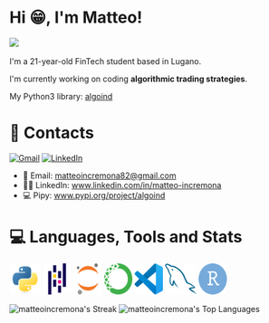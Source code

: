 # Hi 😁, I'm Matteo!
<img src="https://komarev.com/ghpvc/?username=matteoincremona&label=Profile%20views&color=orange&style=for-the-badge" /> </a>

I'm a 21-year-old FinTech student based in Lugano.

I'm currently working on coding **algorithmic trading strategies**.

My Python3 library: [algoind]

# 📮 Contacts

[![Gmail](https://skillicons.dev/icons?i=gmail&perline=3)](mailto:matteoincremona82@gmail.com)
[![LinkedIn](https://skillicons.dev/icons?i=linkedin&perline=3)](https://www.linkedin.com/in/matteo-incremona)

- 📩 Email: matteoincremona82@gmail.com
- 👨‍💼 LinkedIn: www.linkedin.com/in/matteo-incremona
- 💻 Pipy: www.pypi.org/project/algoind


# 💻 Languages, Tools and Stats

</a><a href="https://www.python.org" target="_blank" rel="noreferrer"> <img src="https://raw.githubusercontent.com/devicons/devicon/master/icons/python/python-original.svg" alt="python" width="55" height="55"/></a>
</a><a href="https://www.python.org" target="_blank" rel="noreferrer"> <img src="https://raw.githubusercontent.com/devicons/devicon/master/icons/pandas/pandas-original.svg" alt="r" width="50" height="55"/></a>
</a><a href="https://www.python.org" target="_blank" rel="noreferrer"> <img src="https://raw.githubusercontent.com/devicons/devicon/master/icons/jupyter/jupyter-original.svg" alt="r" width="50" height="55"/></a>
</a><a href="https://www.python.org" target="_blank" rel="noreferrer"> <img src="https://raw.githubusercontent.com/devicons/devicon/master/icons/anaconda/anaconda-original.svg" alt="r" width="50" height="55"/></a>
</a><a href="https://www.python.org" target="_blank" rel="noreferrer"> <img src="https://raw.githubusercontent.com/devicons/devicon/master/icons/vscode/vscode-original.svg" alt="r" width="50" height="55"/></a>
</a><a href="https://www.python.org" target="_blank" rel="noreferrer"> <img src="https://raw.githubusercontent.com/devicons/devicon/master/icons/mysql/mysql-original.svg" alt="mysql" width="55" height="55"/></a>
</a><a href="https://www.python.org" target="_blank" rel="noreferrer"> <img src="https://raw.githubusercontent.com/devicons/devicon/master/icons/rstudio/rstudio-original.svg" alt="r" width="50" height="55"/></a>


![matteoincremona's Streak](https://github-readme-streak-stats.herokuapp.com/?user=matteoincremona&theme=radical&hide_border=false)
![matteoincremona's Top Languages](https://github-readme-stats.vercel.app/api/top-langs/?username=matteoincremona&theme=radical&show_icons=true&hide_border=false&layout=compact)



[algoind]: https://github.com/matteoincremona/algoind

